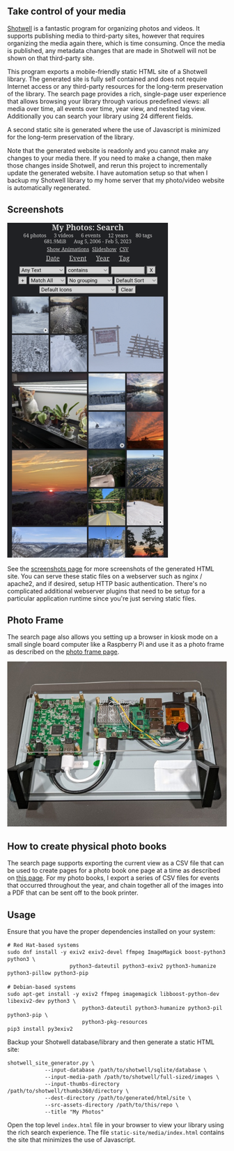## Take control of your media

[Shotwell](https://wiki.gnome.org/Apps/Shotwell) is a fantastic program for organizing photos
and videos. It supports publishing media to third-party sites, however that requires
organizing the media again there, which is time consuming. Once the media is published, any
metadata changes that are made in Shotwell will not be shown on that third-party site.

This program exports a mobile-friendly static HTML site of a Shotwell library. The generated
site is fully self contained and does not require Internet access or any third-party resources
for the long-term preservation of the library. The search page provides a rich, single-page
user experience that allows browsing your library through various predefined views: all media
over time, all events over time, year view, and nested tag view. Additionally you can search
your library using 24 different fields.

A second static site is generated where the use of Javascript is minimized for the long-term
preservation of the library.

Note that the generated website is readonly and you cannot make any changes to your media there.
If you need to make a change, then make those changes inside Shotwell, and rerun this project to
incrementally update the generated website. I have automation setup so that when I backup my
Shotwell library to my home server that my photo/video website is automatically regenerated.


## Screenshots

![Mobile Default View](screenshots/mobile-default-view-small.png?raw=1)

See the [screenshots page](screenshots/README.md) for more screenshots of the generated
HTML site. You can serve these static files on a webserver such as nginx / apache2, and if
desired, setup HTTP basic authentication. There's no complicated additional webserver plugins
that need to be setup for a particular application runtime since you're just serving static
files.


## Photo Frame

The search page also allows you setting up a browser in kiosk mode
on a small single board computer like a Raspberry Pi and use it as a photo frame as described
on the [photo frame page](photoframe/README.md).

![Photo Frame Back](screenshots/photoframe-back.jpg?raw=1)


## How to create physical photo books

The search page supports exporting the current view as a CSV file that can be used to create
pages for a photo book one page at a time as described on
[this page](photobook-helper/README.md). For my photo books, I export a series of CSV files
for events that occurred throughout the year, and chain together all of the images into a
PDF that can be sent off to the book printer.


## Usage

Ensure that you have the proper dependencies installed on your system:

    # Red Hat-based systems
    sudo dnf install -y exiv2 exiv2-devel ffmpeg ImageMagick boost-python3 python3 \
                        python3-dateutil python3-exiv2 python3-humanize python3-pillow python3-pip

    # Debian-based systems
    sudo apt-get install -y exiv2 ffmpeg imagemagick libboost-python-dev libexiv2-dev python3 \
                            python3-dateutil python3-humanize python3-pil python3-pip \
                            python3-pkg-resources
    pip3 install py3exiv2
    
Backup your Shotwell database/library and then generate a static HTML site:

    shotwell_site_generator.py \
                --input-database /path/to/shotwell/sqlite/database \
                --input-media-path /path/to/shotwell/full-sized/images \
                --input-thumbs-directory /path/to/shotwell/thumbs360/directory \
                --dest-directory /path/to/generated/html/site \
                --src-assets-directory /path/to/this/repo \
                --title "My Photos"

Open the top level `index.html` file in your browser to view your library using the rich search
experience. The file `static-site/media/index.html` contains the site that minimizes the use of
Javascript.
